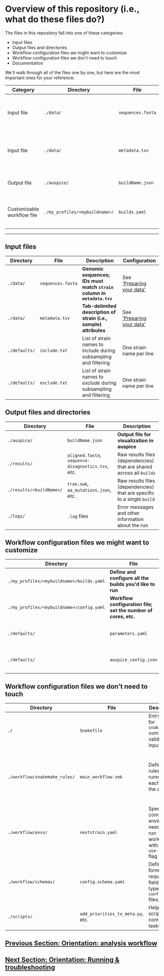 
# Overview of this repository (i.e., what do these files do?)

The files in this repository fall into one of these categories:  
* Input files  
* Output files and directories  
* Workflow configuration files we might want to customize  
* Workflow configuration files we don't need to touch  
* Documentation  

We'll walk through all of the files one by one, but here are the most important ones for your reference:  

|Category| Directory | File | Description | Configuration|  
|-----|-----|-----|------|-----|
|Input file|`./data/`|`sequences.fasta`|**Genomic sequences; IDs must match `strain` column in `metadata.tsv`**| See ['Preparing your data'](data-prep.md)
|Input file|`./data/`|`metadata.tsv`|**Tab-delimited description of strain (i.e., sample) attributes**|See ['Preparing your data'](data-prep.md)|
|Output file|`./auspice/`|`buildName.json`|**Output file for visualization in auspice**||
|Customizable workflow file|`./my_profiles/<mybuildname>/`|`builds.yaml`|**Define and parameterize all the builds you'd like to run**|See our [customization guide](customizing-analysis.md)|


-----


## Input files  

| Directory | File | Description | Configuration|  
|-----|-----|-----|------|
|`./data/`|`sequences.fasta`|**Genomic sequences; IDs must match `strain` column in `metadata.tsv`**| See ['Preparing your data'](data-prep.md)
|`./data/`|`metadata.tsv`|**Tab-delimited description of strain (i.e., sample) attributes**|See ['Preparing your data'](data-prep.md)|
|`./defaults/`|`include.txt`| List of strain names to _include_ during subsampling and filtering | One strain name per line|  
|`./defaults/`|`exclude.txt`|List of strain names to _exclude_ during subsampling and filtering|One strain name per line|


## Output files and directories  

| Directory | File | Description |
|-----|-----|-----|
|`./auspice/`|`buildName.json`|**Output file for visualization in auspice**|
|`./results/`|`aligned.fasta`, `sequence-disagnostics.tsv`, etc.|Raw results files (dependencies) that are shared across all `builds`|
|`./results/<buildName>/`|`tree.nwk`, `aa_mutations.json`, etc.|Raw results files (dependencies) that are specific to a single `build`|
|`./logs/`|`.log` files|Error messages and other information about the run|


## Workflow configuration files we might want to customize  

| Directory | File | Description | Configuration |
|-----|-----|-----|----|
|`./my_profiles/<mybuildname>/builds.yaml`|**Define and configure all the builds you'd like to run**|See our [customization guide](customizing-analysis.md)|
|`./my_profiles/<mybuildname>/config.yaml`|**Workflow configuration file; set the number of cores, etc.**|See our [customization guide](customizing-analysis.md)|
|`./defaults/`|`parameters.yaml`|**Default analysis configuration file**|Override these settings in `./my_profiles/.../builds.yaml`|
|`./defaults/`|`auspice_config.json`|**Default visualization configuration file**|Override these settings in `./my_profiles/.../auspice_config.yaml`|See our [customization guide](customizing-visualization.md)|


## Workflow configuration files we don't need to touch

| Directory | File | Description | Configuration|
|-----|-----|-----|-----|
|`./`|`Snakefile`|Entry point for `snakemake` commands; validates input.|No modification needed|
|`./workflow/snakemake_rules/`|`main_workflow.smk`|Defines rules for running each step in the analysis|Modify your `builds.yaml` file, rather than hardcode changes into the snakemake file itself|
|`./workflow/envs/`|`nextstrain.yaml`|Specifies computing environment needed to run workflow with the `--use-conda` flag|No modification needed|
|`./workflow/schemas/`|`config.schema.yaml`|Defines format (e.g., required fields and types) for  `config.yaml` files.|Useful reference, but no modification needed.|
|`./scripts/`| `add_priorities_to_meta.py`, etc.| Helper scripts for common tasks | No modification needed |

## [Previous Section: Orientation: analysis workflow](orientation-workflow.md)
## [Next Section: Orientation: Running & troubleshooting](running.md)
